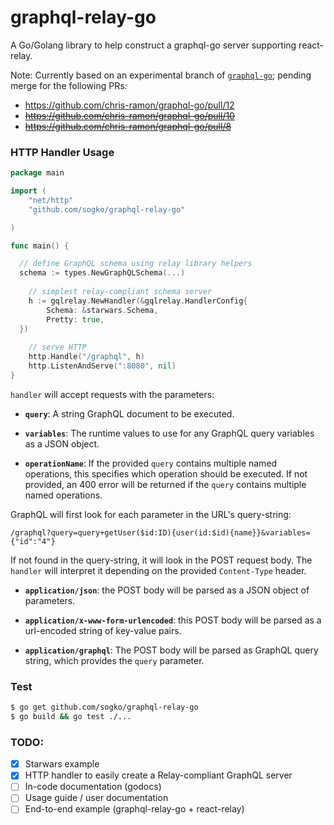 # graphql-relay-go

A Go/Golang library to help construct a graphql-go server supporting react-relay.

Note: Currently based on an experimental branch of [`graphql-go`](https://github.com/chris-ramon/graphql-go); pending merge for the following PRs:
- https://github.com/chris-ramon/graphql-go/pull/12
- ~~https://github.com/chris-ramon/graphql-go/pull/10~~
- ~~https://github.com/chris-ramon/graphql-go/pull/8~~

### HTTP Handler Usage

```go
package main

import (
	"net/http"
	"github.com/sogko/graphql-relay-go"

)

func main() {

  // define GraphQL schema using relay library helpers
  schema := types.NewGraphQLSchema(...)
  
	// simplest relay-compliant schema server
	h := gqlrelay.NewHandler(&gqlrelay.HandlerConfig{
  		Schema: &starwars.Schema,
  		Pretty: true,
  })
	
	// serve HTTP
	http.Handle("/graphql", h)
	http.ListenAndServe(":8080", nil)
}
```

`handler` will accept requests with
the parameters:

  * **`query`**: A string GraphQL document to be executed.

  * **`variables`**: The runtime values to use for any GraphQL query variables
    as a JSON object.

  * **`operationName`**: If the provided `query` contains multiple named
    operations, this specifies which operation should be executed. If not
    provided, an 400 error will be returned if the `query` contains multiple
    named operations.

GraphQL will first look for each parameter in the URL's query-string:

```
/graphql?query=query+getUser($id:ID){user(id:$id){name}}&variables={"id":"4"}
```

If not found in the query-string, it will look in the POST request body.
The `handler` will interpret it
depending on the provided `Content-Type` header.

  * **`application/json`**: the POST body will be parsed as a JSON
    object of parameters.

  * **`application/x-www-form-urlencoded`**: this POST body will be
    parsed as a url-encoded string of key-value pairs.

  * **`application/graphql`**: The POST body will be parsed as GraphQL
    query string, which provides the `query` parameter.


### Test
```bash
$ go get github.com/sogko/graphql-relay-go
$ go build && go test ./...
```

### TODO:
- [x] Starwars example
- [x] HTTP handler to easily create a Relay-compliant GraphQL server
- [ ] In-code documentation (godocs)
- [ ] Usage guide / user documentation
- [ ] End-to-end example (graphql-relay-go + react-relay)
